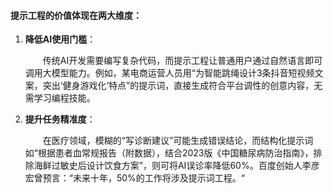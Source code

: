 
#### 提示工程的价值体现在两大维度：
1. ​**降低AI使用门槛**：
   <p style="text-indent:2em">传统AI开发需要编写复杂代码，而提示工程让普通用户通过自然语言即可调用大模型能力。例如，某电商运营人员用“为智能跳绳设计3条抖音短视频文案，突出‘健身游戏化’特点”的提示词，直接生成符合平台调性的创意内容，无需学习编程技能。
   </p>


2. ​**提升任务精准度**：
   <p style="text-indent:2em">在医疗领域，模糊的“写诊断建议”可能生成错误结论，而结构化提示词如“根据患者血常规报告（附数据），结合2023版《中国糖尿病防治指南》，排除海鲜过敏史后设计饮食方案”，则可将AI误诊率降低60%。百度创始人李彦宏曾预言：“未来十年，50%的工作将涉及提示词工程。“
</p>


